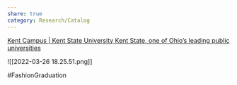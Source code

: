 ```yaml
---
share: true
category: Research/Catalog
---
```


[Kent Campus | Kent State University Kent State, one of Ohio’s leading public universities](https://www.kent.edu/)

![[2022-03-26 18.25.51.png]]

#FashionGraduation 